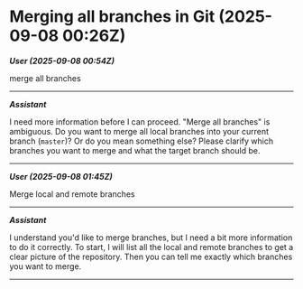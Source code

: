 <!-- Generated by SpecStory -->

# Merging all branches in Git (2025-09-08 00:26Z)

_**User (2025-09-08 00:54Z)**_

merge all branches

---

_**Assistant**_

I need more information before I can proceed. "Merge all branches" is ambiguous. Do you want to merge all local branches into your current branch (`master`)? Or do you mean something else? Please clarify which branches you want to merge and what the target branch should be.

---

_**User (2025-09-08 01:45Z)**_

Merge local and remote branches

---

_**Assistant**_

I understand you'd like to merge branches, but I need a bit more information to do it correctly. To start, I will list all the local and remote branches to get a clear picture of the repository. Then you can tell me exactly which branches you want to merge. 

---

